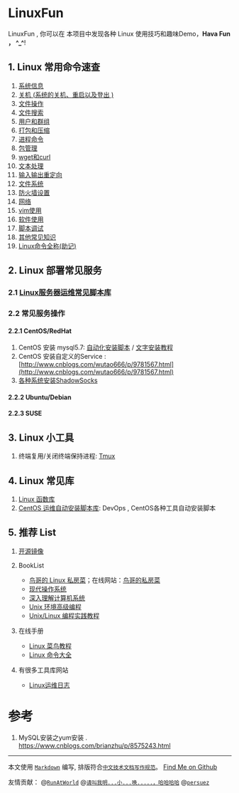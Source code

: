 # LinuxFun
LinuxFun , 你可以在 本项目中发现各种 Linux 使用技巧和趣味Demo，**Hava Fun ， ^_^**!
## 1. Linux 常用命令速查
1. [系统信息](./linux_cmd/arch.md)
1. [关机 (系统的关机、重启以及登出 )](./linux_cmd/machine.md)
1. [文件操作](./linux_cmd/file.md)
1. [文件搜索](./linux_cmd/file_search.md)
1. [用户和群组](./linux_cmd/user.md)
1. [打包和压缩](./linux_cmd/tar.md)
1. [进程命令](./linux_cmd/ps.md)
1. [包管理](./linux_cmd/package.md)
1. [wget和curl](./linux_cmd/download.md)
1. [文本处理](./linux_cmd/txt.md)
1. [输入输出重定向](./linux_cmd/redirect.md)
1. [文件系统](./linux_cmd/fs.md)
1. [防火墙设置](./linux_cmd/firewall.md)
1. [网络](./linux_cmd/network.md)
1. [vim使用](./linux_cmd/vim.md)
1. [软件使用](./linux_cmd/software.md)
1. [脚本调试](./linux_cmd/debug.md)
1. [其他常见知识](./linux_cmd/others.md)
1. [Linux命令全称(助记)](./linux_cmd/remember.md)

## 2. Linux 部署常见服务
### 2.1 [Linux服务器运维常见脚本库](https://github.com/hbulpf/ServerOps)
### 2.2 常见服务操作
#### 2.2.1  **CentOS/RedHat** 

1. CentOS 安装 mysql5.7: [自动化安装脚本](https://github.com/hbulpf/ServerOps/tree/master/fast_run/mysql)  /  [文字安装教程](https://www.cnblogs.com/brianzhu/p/8575243.html)
1. CentOS 安装自定义的Service : [http://www.cnblogs.com/wutao666/p/9781567.html](http://www.cnblogs.com/wutao666/p/9781567.html)
1. [各种系统安装ShadowSocks](https://github.com/Shadowsocks-Wiki/shadowsocks)

#### 2.2.2  **Ubuntu/Debian**

#### 2.2.3  **SUSE**

## 3. Linux 小工具
1. 终端复用/关闭终端保持进程: [Tmux](./tools/tmux.md)

## 4. Linux 常见库
1. [Linux 函数库](./func_lib)
1. [CentOS 运维自动安装脚本库](https://github.com/hbulpf/ServerOps): DevOps , CentOS各种工具自动安装脚本

## 5. 推荐 List
1. [开源镜像](./mirrors.md)

1. BookList
	- [鸟哥的 Linux 私房菜](https://book.douban.com/subject/4889838/)；在线网站：[鸟哥的私房菜](http://cn.linux.vbird.org/)
	- [现代操作系统](https://book.douban.com/subject/3852290/)
	- [深入理解计算机系统](https://book.douban.com/subject/26912767/)
	- [Unix 环境高级编程](https://book.douban.com/subject/25900403/)
	- [Unix/Linux 编程实践教程](https://book.douban.com/subject/1219329/)

1. 在线手册
    - [Linux 菜鸟教程](http://www.runoob.com/linux/linux-command-manual.html)
    - [Linux 命令大全](http://man.linuxde.net/) 

1. 有很多工具库网站
    - [Linux运维日志](https://www.centos.bz/)

# 参考
1. MySQL安装之yum安装 . https://www.cnblogs.com/brianzhu/p/8575243.html
----
本文使用 [`Markdown`](https://www.markdownguide.org/basic-syntax) 编写, 排版符合[`中文技术文档写作规范`](https://github.com/hbulpf/document-style-guide)。  [Find Me on Github](https://github.com/hbulpf/LinuxFun)

友情贡献： @[`RunAtWorld`](https://github.com/RunAtWorld)    @[`请叫我明...小...唤.....，哈哈哈哈`]()   @[`persuez`](https://github.com/orgs/hbulpf/people/persuez)


